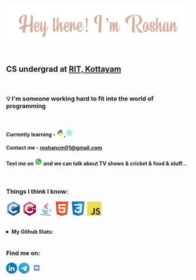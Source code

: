 <p align="center"><img src="icons/name.png" /></p>
<br>

## CS undergrad at [RIT, Kottayam](http://rit.ac.in "Rajiv Gandhi Institute of Technology")  

<br>

### 💡 I'm someone working hard to fit into the world of programming

<br>

#### Currently learning - <a href="https://www.python.org/"><img src="icons/python.svg" title="Python" width=20px /></a>,<a href="https://reactjs.org/"><img src="icons/react.svg" title="React"  width=20px /></a>  
#### Contact me - <a href="roshancm01@gmail.com">roshancm01@gmail.com</a>
#### Text me on <a href="https://wa.me/919188476714?text=Hey,+I+saw+you+on+Github"><img src="icons/whatsapp.png" width=20px /></a> and we can talk about TV shows & cricket & food & stuff...
<br>

### Things I think I know:
<p>
<img src="icons/c.svg" title="c" width=40px/>
<img src="icons/cpp.svg" title="c++" width=40px/>
<img src="icons/java.svg" title="java" width=40px/>
<img src="icons/html5.svg" title="HTML5" width=40px/>
<img src="icons/css3.svg" title="CSS3" width=40px/>
<img src="icons/js.svg" title="javascript" width=40px/>
</p>

<br>

<details>
<summary title="It ain't much, but it's honest work">
<b>My Github Stats:</b>
<br><br>
</summary><img align="center" src="https://github-readme-stats.vercel.app/api?username=ochufy&show_icons=true&theme=dark" alt="ochufy" /></details>

### Find me on:
<p>
<a href="https://www.linkedin.com/in/c-m-roshan"><img src="icons/linkedin.svg" width=30px/></a>
<a href="https://t.me/nitric_acid"><img src="icons/telegram.svg" width=30px/></a>
<img src="icons/discord.svg" title="ochu#2685" width=30px/>
</p>
